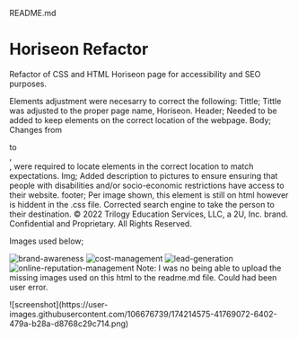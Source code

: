 README.md
# Horiseon Refactor
 Refactor of CSS and HTML Horiseon page for accessibility and SEO purposes.
 
Elements adjustment were necesarry to correct the following:
Tittle; Tittle was adjusted to the proper page name, Horiseon.
Header; Needed to be added to keep elements on the correct location of the webpage.
Body; Changes from <div> to <section>, <aside>, were required to locate elements in the correct location to match expectations.
Img; Added description to pictures to ensure ensuring that people with disabilities and/or socio-economic restrictions have access to their website.
footer; Per image shown, this element is still on html however is hiddent in the .css file.
Corrected search engine to take the person to their destination.
© 2022 Trilogy Education Services, LLC, a 2U, Inc. brand. Confidential and Proprietary. All Rights Reserved.

  Images used below;
 
![brand-awareness](https://user-images.githubusercontent.com/106676739/173859966-c8cc1bd7-b606-499b-b5dc-f1d6a2b17448.png)
![cost-management](https://user-images.githubusercontent.com/106676739/173859984-b6845bf8-0f5d-4f45-bd6c-7c3d23c279ec.png)
![lead-generation](https://user-images.githubusercontent.com/106676739/173860022-c1dbbeed-b0a6-49ea-a29c-6037e5f63d7b.png)
![online-reputation-management](https://user-images.githubusercontent.com/106676739/173860043-1472a5df-88f7-4f14-b3b7-ce21a24db3e5.jpg)
   Note: I was no being able to upload the missing images used on this html to the readme.md file. Could had been user error.
  
  
  <Screenshot>
    ![screenshot](https://user-images.githubusercontent.com/106676739/174214575-41769072-6402-479a-b28a-d8768c29c714.png)
    
    
    
    
    
    

 
